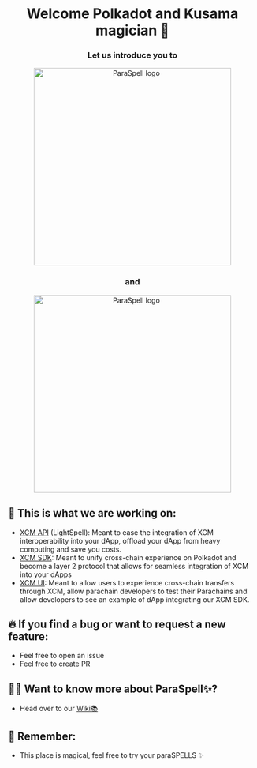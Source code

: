 <h1 align="center">
Welcome Polkadot and Kusama magician 👋
</h1>

<h3 align="center">
Let us introduce you to 
</h3>

<p align="center">
<img width="400" alt="ParaSpell logo" src="https://user-images.githubusercontent.com/55763425/197985791-fc7afa52-061d-413a-bbe9-bf1123f16a50.png">
</p>

<h3 align="center">
and
</h3>

<p align="center">
<img width="400" alt="ParaSpell logo" src="https://user-images.githubusercontent.com/55763425/251515552-01cd692b-2462-431e-ae67-5df6db4f0ce8.png">
</p>


## 🧰 This is what we are working on:
- [XCM API](https://github.com/paraspell/xcm-api) (LightSpell): Meant to ease the integration of XCM interoperability into your dApp, offload your dApp from heavy computing and save you costs.
- [XCM SDK](https://github.com/paraspell/xcm-sdk): Meant to unify cross-chain experience on Polkadot and become a layer 2 protocol that allows for seamless integration of XCM into your dApps
- [XCM UI](https://github.com/paraspell/ui-v2): Meant to allow users to experience cross-chain transfers through XCM, allow parachain developers to test their Parachains and allow developers to see an example of dApp integrating our XCM SDK.

## 🔥 If you find a bug or want to request a new feature:
- Feel free to open an issue
- Feel free to create PR

## 👨‍🏫 Want to know more about ParaSpell✨?
- Head over to our [Wiki📚](https://paraspell.github.io/docs/)

## 🧙 Remember:
- This place is magical, feel free to try your paraSPELLS ✨<br>
